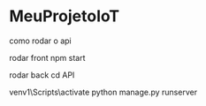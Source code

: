 # MeuProjetoIoT
como rodar o api



rodar front
npm start


rodar back
cd API

venv1\Scripts\activate
python manage.py runserver

